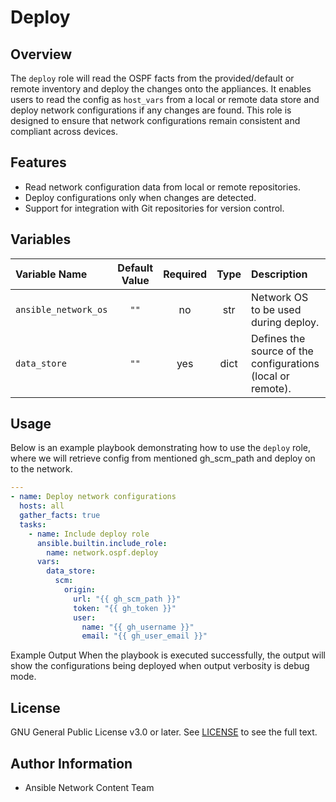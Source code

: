 # Deploy

## Overview
The `deploy` role will read the OSPF facts from the provided/default or remote inventory and deploy the changes onto the appliances. It enables users to read the config as `host_vars` from a local or remote data store and deploy network configurations if any changes are found. This role is designed to ensure that network configurations remain consistent and compliant across devices.

## Features
- Read network configuration data from local or remote repositories.
- Deploy configurations only when changes are detected.
- Support for integration with Git repositories for version control.

## Variables

| Variable Name        | Default Value | Required | Type | Description                                                   | Example |
|:---------------------|:-------------:|:--------:|:----:|:-------------------------------------------------------------|:-------:|
| `ansible_network_os` | `""`          | no      | str  | Network OS to be used during deploy.                    | `"cisco.nxos.nxos"` |
| `data_store`         | `""`          | yes      | dict | Defines the source of the configurations (local or remote).   | See usage example below. |


## Usage
Below is an example playbook demonstrating how to use the `deploy` role, where we will retrieve config from mentioned gh_scm_path and deploy on
to the network.

```yaml
---
- name: Deploy network configurations
  hosts: all
  gather_facts: true
  tasks:
    - name: Include deploy role
      ansible.builtin.include_role:
        name: network.ospf.deploy
      vars:
        data_store:
          scm:
            origin:
              url: "{{ gh_scm_path }}"
              token: "{{ gh_token }}"
              user:
                name: "{{ gh_username }}"
                email: "{{ gh_user_email }}"
```
Example Output
When the playbook is executed successfully, the output will show the configurations being deployed when output verbosity is debug mode.

## License
GNU General Public License v3.0 or later.
See [LICENSE](https://www.gnu.org/licenses/gpl-3.0.txt) to see the full text.

## Author Information
- Ansible Network Content Team
